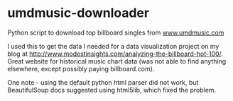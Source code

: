 # umdmusic-downloader
Python script to download top billboard singles from www.umdmusic.com

I used this to get the data I needed for a data visualization project on my blog at http://www.modestinsights.com/analyzing-the-billboard-hot-100/.  Great website for historical music chart data (was not able to find anything elsewhere, except possibly paying billboard.com).

One note - using the default python html parser did not work, but BeautifulSoup docs suggested using html5lib, which fixed the problem.
